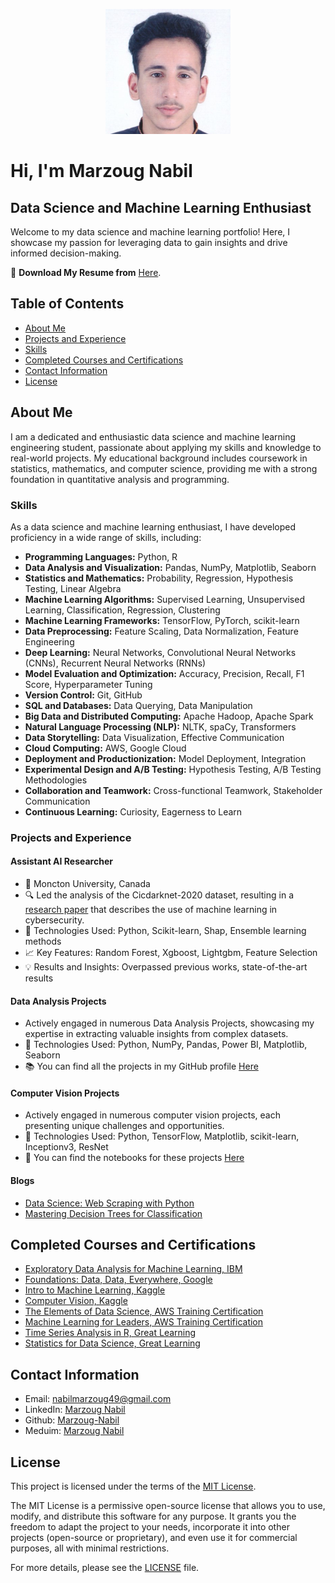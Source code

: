 <p align="center">
  <img src="my_pic.png" alt="Marzoug Nabil" width="200" height="200">
</p>

# Hi, I'm Marzoug Nabil
## Data Science and Machine Learning Enthusiast

Welcome to my data science and machine learning portfolio! Here, I showcase my passion for leveraging data to gain insights and drive informed decision-making.

📄 **Download My Resume from** [Here](My_resume.pdf).

## Table of Contents
- [About Me](#about-me)
- [Projects and Experience](#projects-and-experience)
- [Skills](#skills)
- [Completed Courses and Certifications](#completed-courses-and-certifications)
- [Contact Information](#contact-information)
- [License](#license)

## About Me

I am a dedicated and enthusiastic data science and machine learning engineering student, passionate about applying my skills and knowledge to real-world projects. My educational background includes coursework in statistics, mathematics, and computer science, providing me with a strong foundation in quantitative analysis and programming.

### Skills

As a data science and machine learning enthusiast, I have developed proficiency in a wide range of skills, including:

- **Programming Languages:** Python, R
- **Data Analysis and Visualization:** Pandas, NumPy, Matplotlib, Seaborn
- **Statistics and Mathematics:** Probability, Regression, Hypothesis Testing, Linear Algebra
- **Machine Learning Algorithms:** Supervised Learning, Unsupervised Learning, Classification, Regression, Clustering
- **Machine Learning Frameworks:** TensorFlow, PyTorch, scikit-learn
- **Data Preprocessing:** Feature Scaling, Data Normalization, Feature Engineering
- **Deep Learning:** Neural Networks, Convolutional Neural Networks (CNNs), Recurrent Neural Networks (RNNs)
- **Model Evaluation and Optimization:** Accuracy, Precision, Recall, F1 Score, Hyperparameter Tuning
- **Version Control:** Git, GitHub
- **SQL and Databases:** Data Querying, Data Manipulation
- **Big Data and Distributed Computing:** Apache Hadoop, Apache Spark
- **Natural Language Processing (NLP):** NLTK, spaCy, Transformers
- **Data Storytelling:** Data Visualization, Effective Communication
- **Cloud Computing:** AWS, Google Cloud
- **Deployment and Productionization:** Model Deployment, Integration
- **Experimental Design and A/B Testing:** Hypothesis Testing, A/B Testing Methodologies
- **Collaboration and Teamwork:** Cross-functional Teamwork, Stakeholder Communication
- **Continuous Learning:** Curiosity, Eagerness to Learn

### Projects and Experience

#### Assistant AI Researcher
- 🏢 Moncton University, Canada
- 🔍 Led the analysis of the Cicdarknet-2020 dataset, resulting in a [research paper](research_paper.pdf) that describes the use of machine learning in cybersecurity.
- 🚀 Technologies Used: Python, Scikit-learn, Shap, Ensemble learning methods
- 📈 Key Features: Random Forest, Xgboost, Lightgbm, Feature Selection
- 💡 Results and Insights: Overpassed previous works, state-of-the-art results

#### Data Analysis Projects
- Actively engaged in numerous Data Analysis Projects, showcasing my expertise in extracting valuable insights from complex datasets.
- 🚀 Technologies Used: Python, NumPy, Pandas, Power BI, Matplotlib, Seaborn
- 📚 You can find all the projects in my GitHub profile [Here](https://github.com/Marzoug-Nabil?tab=repositories)

#### Computer Vision Projects
- Actively engaged in numerous computer vision projects, each presenting unique challenges and opportunities.
- 🚀 Technologies Used: Python, TensorFlow, Matplotlib, scikit-learn, Inceptionv3, ResNet
- 📘 You can find the notebooks for these projects [Here](https://github.com/Marzoug-Nabil?tab=repositories)

#### Blogs
- [Data Science: Web Scraping with Python](https://medium.com/@nabilmarzoug49/data-science-web-scraping-with-python-b4b1d7655242)
- [Mastering Decision Trees for Classification](https://medium.com/@nabilmarzoug49/mastering-decision-trees-for-classification-unleashing-their-full-potential-13c018cbbfb5)

## Completed Courses and Certifications
- [Exploratory Data Analysis for Machine Learning, IBM](https://www.coursera.org/account/accomplishments/verify/34LJCZUPVA6N)
- [Foundations: Data, Data, Everywhere, Google](https://www.coursera.org/account/accomplishments/verify/6LEDVANJDJVD)
- [Intro to Machine Learning, Kaggle](https://www.kaggle.com/learn/intro-to-machine-learning)
- [Computer Vision, Kaggle](https://www.kaggle.com/learn/certification/marzougnabil/computer-vision)
- [The Elements of Data Science, AWS Training Certification](https://www.amazon.com/courses/certificates/dd9d0fd6-271d-4dc2-b01c-b23031c67630)
- [Machine Learning for Leaders, AWS Training Certification](https://www.amazon.com/courses/certificates/928203ac-5bbf-4ae5-a864-6b121d324263)
- [Time Series Analysis in R, Great Learning](https://olympus.mygreatlearning.com/courses/12392/certificate)
- [Statistics for Data Science, Great Learning](https://olympus.mygreatlearning.com/courses/80409/certificate)

## Contact Information

- Email: nabilmarzoug49@gmail.com
- LinkedIn: [Marzoug Nabil](https://www.linkedin.com/in/marzoug-nabil-427103229/)
- Github: [Marzoug-Nabil](https://github.com/Marzoug-Nabil)
- Meduim: [Marzoug Nabil](https://medium.com/@nabilmarzoug49)



## License

This project is licensed under the terms of the [MIT License](LICENSE).

The MIT License is a permissive open-source license that allows you to use, modify, and distribute this software for any purpose. It grants you the freedom to adapt the project to your needs, incorporate it into other projects (open-source or proprietary), and even use it for commercial purposes, all with minimal restrictions.

For more details, please see the [LICENSE](LICENSE) file.

